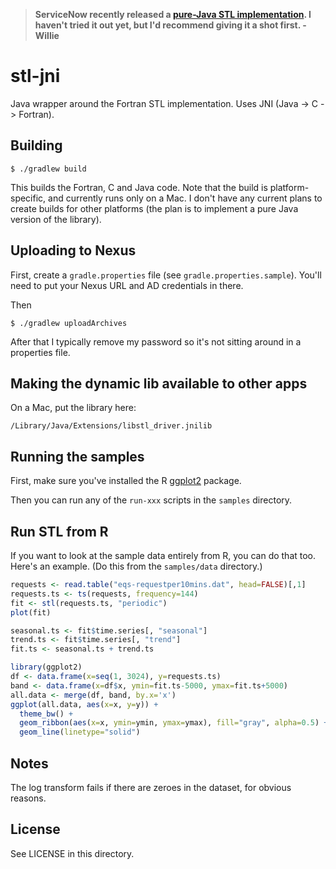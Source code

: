 > **ServiceNow recently released a [pure-Java STL implementation](https://github.com/ServiceNow/stl-decomp-4j). I haven't tried it out yet, but I'd recommend giving it a shot first. - Willie**

# stl-jni

Java wrapper around the Fortran STL implementation. Uses JNI (Java -> C -> Fortran).

## Building

    $ ./gradlew build

This builds the Fortran, C and Java code. Note that the build is platform-specific, and currently runs only on a Mac.
I don't have any current plans to create builds for other platforms (the plan is to implement a pure Java version of
the library).

## Uploading to Nexus

First, create a `gradle.properties` file (see `gradle.properties.sample`). You'll need to put your Nexus URL and AD
credentials in there.

Then

    $ ./gradlew uploadArchives

After that I typically remove my password so it's not sitting around in a properties file.

## Making the dynamic lib available to other apps

On a Mac, put the library here:

    /Library/Java/Extensions/libstl_driver.jnilib

## Running the samples

First, make sure you've installed the R [ggplot2](http://ggplot2.org/) package.

Then you can run any of the `run-xxx` scripts in the `samples` directory.

## Run STL from R

If you want to look at the sample data entirely from R, you can do that too. Here's an example. (Do this from the
`samples/data` directory.)

~~~ R
requests <- read.table("eqs-requestper10mins.dat", head=FALSE)[,1]
requests.ts <- ts(requests, frequency=144)
fit <- stl(requests.ts, "periodic")
plot(fit)

seasonal.ts <- fit$time.series[, "seasonal"]
trend.ts <- fit$time.series[, "trend"]
fit.ts <- seasonal.ts + trend.ts

library(ggplot2)
df <- data.frame(x=seq(1, 3024), y=requests.ts)
band <- data.frame(x=df$x, ymin=fit.ts-5000, ymax=fit.ts+5000)
all.data <- merge(df, band, by.x='x')
ggplot(all.data, aes(x=x, y=y)) +
  theme_bw() +
  geom_ribbon(aes(x=x, ymin=ymin, ymax=ymax), fill="gray", alpha=0.5) +
  geom_line(linetype="solid")
~~~

## Notes

The log transform fails if there are zeroes in the dataset, for obvious reasons.

## License

See LICENSE in this directory.
